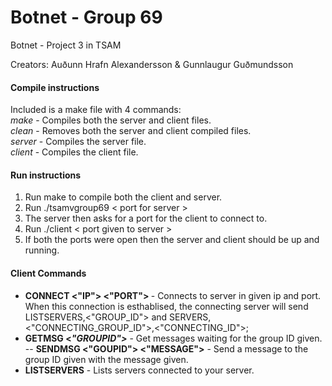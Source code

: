 # Botnet - Group 69
Botnet - Project 3 in TSAM

Creators: Auðunn Hrafn Alexandersson & Gunnlaugur Guðmundsson

#### Compile instructions
Included is a make file with 4 commands:  
<i>make</i> - Compiles both the server and client files.  
<i>clean</i> - Removes both the server and client compiled files.  
<i>server</i> - Compiles the server file.  
<i>client</i> - Compiles the client file.  

#### Run instructions
1. Run make to compile both the client and server.  
2. Run ./tsamvgroup69  < port for server >   
3. The server then asks for a port for the client to connect to.  
4. Run ./client < port given to server >  
5. If both the ports were open then the server and client should be up and running.  

#### Client Commands
- <b>CONNECT <"IP"> <"PORT"> </b> - Connects to server in given ip and port. When this connection is esthablised, the connecting server will send LISTSERVERS,<"GROUP_ID"> and SERVERS,<"CONNECTING_GROUP_ID">,<"CONNECTING_ID">;  
- **GETMSG  <*"GROUPID">***  -  Get messages waiting for the group ID given.    
-- <b>SENDMSG <"GOUPID"> <"MESSAGE"></b> - Send a message to the group ID given with the message given.  
- **LISTSERVERS** - Lists servers connected to your server.    

